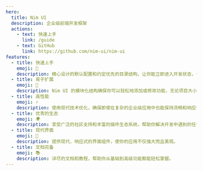 ```yaml
---
hero:
  title: Nim UI
  description: 企业级前端开发框架
  actions:
    - text: 快速上手
      link: /guide
    - text: GitHub
      link: https://github.com/nim-ui/nim-ui
features:
  - title: 快速上手
    emoji: 🚀
    description: 精心设计的默认配置和约定优先的目录结构，让你能立即进入开发状态，专注于创造，不必担心设置。
  - title: 易于扩展
    emoji: 🔧
    description: Nim UI 的模块化结构确保你可以轻松地添加或修改功能，无论项目大小。
  - title: 高性能
    emoji: ⚡
    description: 使用现代技术优化，确保即使在复杂的企业级应用中也能保持流畅和响应快速。
  - title: 优秀的生态
    emoji: 🌍
    description: 享受广泛的社区支持和丰富的插件生态系统，帮助你解决开发中遇到的任何问题。
  - title: 现代界面
    emoji: 🎨
    description: 提供现代、响应式的界面组件，使你的应用不仅强大而且美观。
  - title: 文档完备
    emoji: 📚
    description: 详尽的文档和教程，帮助你从基础到高级功能都能轻松掌握。
---
```

